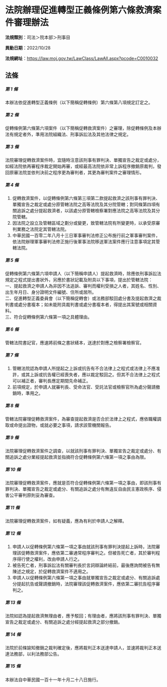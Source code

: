 # 法院辦理促進轉型正義條例第六條救濟案件審理辦法

**法規類別**：司法＞院本部＞刑事目

**異動日期**：2022/10/28  

**法規網址**：https://law.moj.gov.tw/LawClass/LawAll.aspx?pcode=C0010032





## 法條
##### 第 1 條
本辦法依促進轉型正義條例（以下簡稱促轉條例）第六條第八項規定訂定之。

##### 第 2 條
促轉條例第六條第六項案件（以下簡稱促轉救濟案件）之審理，除促轉條例及本辦法有規定者外，準用法院組織法、刑事訴訟法及其他法律之規定。

##### 第 3 條
法院審理促轉救濟案件時，宜隨時注意該刑事有罪判決、單獨宣告之裁定或處分，如經法院依再審程序裁定開始再審，或經最高法院依非常上訴程序撤銷原裁判，發回原審法院並依判決前之程序更為審判者，其更為審判案件之審理情形。

##### 第 4 條
1. 促轉救濟案件，以促轉條例第六條第三項第二款提起救濟之該刑事有罪判決、單獨宣告之裁定或處分原管轄法院之高等法院及其分院管轄；對同條第四項有關追訴之處分提起救濟者，以該處分原管轄檢察署對應法院之高等法院及其分院管轄。
1. 因法院之設立及管轄區域之劃分或變更，致管轄法院有所變更時，以承受原審判業務之法院定其管轄法院。
1. 中華民國一百零二年八月十三日軍事審判法修正公布施行前之軍事審判案件，依法院辦理軍事審判法修正施行後軍事法院移送軍法案件應行注意事項定其管轄法院。

##### 第 5 條
促轉條例第六條第六項申請人（以下簡稱申請人）提起救濟時，除應依刑事訴訟法規定之程式提出書狀外，另應於書狀記載及附具以下事項，提出於管轄法院：  
一、提起救濟之申請人為非因不法追訴、審判而權利受損之人者，其姓名、性別、出生年月日、身分證明文件編號、住所或居所。  
二、促進轉型正義委員會（以下簡稱促轉會）或法務部駁回處分書及提起救濟之裁判書或處分書複本；如未能附具裁判書或處分書複本者，得提出其案號或相關資料。  
三、符合促轉條例第六條第一項之具體理由。  

##### 第 6 條
管轄法院書記官，應速將前條之書狀繕本，送達於對應之檢察署檢察官。

##### 第 7 條
1. 管轄法院認為申請人所提起之上訴或抗告有不合法律上之程式或法律上不應准許，或其上訴或抗告權已經喪失者，應以裁定駁回之。但其不合法律上之程式可以補正者，審判長應定期間先命補正。
1. 前項規定，於申請人就審判長、受命法官、受託法官或檢察官所為處分聲請撤銷時，準用之。

##### 第 8 條
管轄法院審理促轉救濟案件，為審查提起救濟是否合於法律上之程式，應依職權調取或命提出證物，或就必要之事項，請求該管機關報告。

##### 第 9 條
法院審理促轉救濟案件之調查，以就該刑事有罪判決、單獨宣告之裁定或處分、有關追訴之處分業經提起救濟並指摘符合促轉條例第六條第一項之事由為限。

##### 第 10 條
法院審理促轉救濟案件，應就是否符合促轉條例第六條第一項之事由，即該刑事有罪判決、單獨宣告之裁定或處分、有關追訴之處分有無違反自由民主憲政秩序、侵害公平審判原則妥為審查。

##### 第 11 條
法院審理促轉救濟案件，如有疑義，應為有利於申請人之解釋。

##### 第 12 條
1. 申請人以促轉條例第六條第一項之事由就該刑事有罪判決提起上訴時，法院審理該促轉救濟案件，應依第二審通常程序審判之。但被告死亡者，其於審判程序得行使之權利，改由申請人行之。
1. 被告死亡者，刑事訴訟法有關審判長於言詞辯論終結前，最後應詢問被告有無陳述之規定，於促轉救濟案件不適用之。
1. 申請人以促轉條例第六條第一項之事由就單獨宣告之裁定或處分、有關追訴處分提起抗告或聲請撤銷時，法院審理該促轉救濟案件，應依第二審抗告程序審判之。

##### 第 13 條
法院如認為提起救濟無理由者，應予駁回；有理由者，應將該刑事有罪判決、單獨宣告之裁定或處分、有關追訴之處分經提起救濟之部分撤銷。

##### 第 14 條
法院於前條諭知撤銷之裁判確定後，應將裁判正本送達申請人，並速將裁判正本送達法務部，以利法務部公告。

##### 第 15 條
本辦法自中華民國一百十一年十月二十八日施行。


